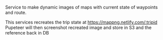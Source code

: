 Service to make dynamic images of maps with current state of waypoints and route.

This services recreates the trip state at https://mappng.netlify.com/:tripid
Pupeteer will then screenshot recreated image and store in S3 and the reference back in DB
 
